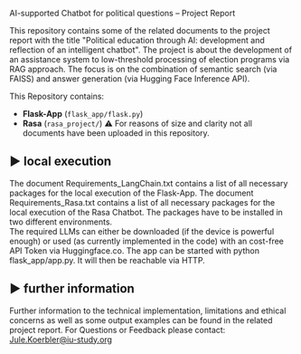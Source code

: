 AI-supported Chatbot for political questions – Project Report

This repository contains some of the related documents to the project report with the title "Political education through AI: development and reflection of an intelligent chatbot".
The project is about the development of an assistance system to low-threshold processing of election programs via RAG approach. The focus is on the combination of semantic search (via FAISS) and answer generation (via Hugging Face Inference API).

This Repository contains:
- **Flask-App** (`flask_app/flask.py`)
- **Rasa** (`rasa_project/`)
⚠️ For reasons of size and clarity not all documents have been uploaded in this repository. 

## ▶️ local execution
The document Requirements_LangChain.txt contains a list of all necessary packages for the local execution of the Flask-App.
The document Requirements_Rasa.txt contains a list of all necessary packages for the local execution of the Rasa Chatbot.
The packages have to be installed in two different environments.  
The required LLMs can either be downloaded (if the device is powerful enough) or used (as currently implemented in the code) with an cost-free API Token via Huggingface.co.
The app can be started with python flask_app/app.py. It will then be reachable via HTTP. 

## ▶️ further information
Further information to the technical implementation, limitations and ethical concerns as well as some output examples can be found in the related project report. 
For Questions or Feedback please contact: Jule.Koerbler@iu-study.org
